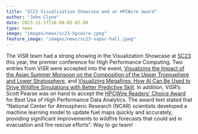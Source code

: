 ```yaml
---
title: "SC23 Visualization Showcase and an HPCWire award"
author: "John Clyne"
date: 2023-11-17T16:08:02-07:00
type: news
image: "images/news/sc23-hpcwire.jpeg"
feature_image: "images/news/sc23-vapor-hall.jpeg"
---
```


The ViSR team had a strong showing in the Visualization Showcase
at [SC23](https://sc23.supercomputing.org/)  this year, the premier
conference for High Performance Computing. Two entries from ViSR
were accepted into the event, [Visualizing the Impact of the Asian
Summer Monsoon on the Composition of the Upper Troposphere and Lower
Stratosphere](https://youtu.be/556E7MUCFVU), and [Visualizing
Megafires: How AI Can Be Used to Drive Wildfire Simulations with
Better Predictive Skill](https://youtu.be/RGcGFBrTurQ). In addition,
ViSR’s Scott Pearse was on hand to accept the [HPCWire Readers'
Choice Award](https://www.hpcwire.com/2023-readers-editors-choice-data-analytics-ai) for Best Use of High Performance Data Analytics. The
award text stated that “National Center for Atmospheric Research
(NCAR) scientists developed a machine learning model to update fuel
maps quickly and accurately, providing significant improvements to
wildfire forecasts that could aid in evacuation and fire rescue
efforts”. Way to go team!
